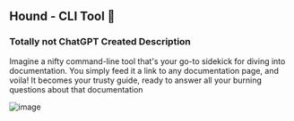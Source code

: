 ## Hound - CLI Tool 🤖

### Totally not ChatGPT Created Description

Imagine a nifty command-line tool that's your go-to sidekick for diving into documentation. You simply feed it a link to any documentation page, and voila! It becomes your trusty guide, ready to answer all your burning questions about that documentation

![image](https://github.com/Ara-O/hound/assets/67078991/479bdc7a-5813-4522-ba9f-484f3503f7db)

